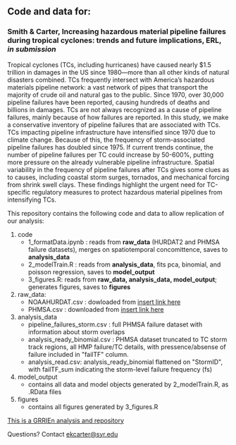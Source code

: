 ## Code and data for:
### Smith & Carter, **Increasing hazardous material pipeline failures during tropical cyclones: trends and future implications**, ERL, *in submission*
Tropical cyclones (TCs, including hurricanes) have caused nearly $1.5 trillion in damages in the US since 1980—more than all other kinds of natural disasters combined. TCs frequently intersect with America’s hazardous materials pipeline network: a vast network of pipes that transport the majority of crude oil and natural gas to the public. Since 1970, over 30,000 pipeline failures have been reported, causing hundreds of deaths and billions in damages. TCs are not always recognized as a cause of pipeline failures, mainly because of how failures are reported. In this study, we make a conservative inventory of pipeline failures that are associated with TCs. TCs impacting pipeline infrastructure have intensified since 1970 due to climate change. Because of this, the frequency of storm-associated pipeline failures has doubled since 1975. If current trends continue, the number of pipeline failures per TC could increase by 50-600%, putting more pressure on the already vulnerable pipeline infrastructure. Spatial variability in the frequency of pipeline failures after TCs gives some clues as to causes, including coastal storm surges, tornados, and mechanical forcing from shrink swell clays. These findings highlight the urgent need for TC-specific regulatory measures to protect hazardous material pipelines from intensifying TCs.


This repository contains the following code and data to allow replication of our analysis:

1. code
    * 1_formatData.ipynb : reads from **raw_data** (HURDAT2 and PHMSA failure datasets), merges on spatiotemporal concomittence, saves to **analysis_data** 
    * 2_modelTrain.R : reads from **analysis_data**, fits pca, binomial, and poisson regression, saves to **model_output**
    * 3_figures.R: reads from  **raw_data, analysis_data, model_output**; generates figures, saves to **figures**  
3. raw_data:
    * NOAAHURDAT.csv : dowloaded from [insert link here]()
    * PHMSA.csv : downloaded from [insert link here]()
5. analysis_data
    * pipeline_failures_storm.csv : full PHMSA failure dataset with information about storm overlaps
    * analysis_ready_binomial.csv : PHMSA dataset truncated to TC storm track regions, all HMP failure/TC details, with pressence/absense of failure included in "failTF" column.
    * analysis_read.csv: analysis_ready_binomial flattened on "StormID", with failTF_sum indicating the storm-level failure frequency (fs) 
7. model_output
    * contains all data and model objects generated by 2_modelTrain.R, as .RData files
9. figures
    * contains all figures generated by 3_figures.R

[This is a GRRIEn analysis and repository](https://journals.ametsoc.org/view/journals/aies/2/2/AIES-D-22-0065.1.xml) 

Questions? Contact ekcarter@syr.edu
